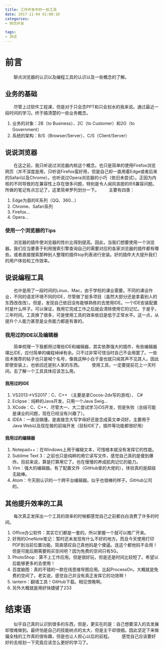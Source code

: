 ```yaml
---
title: 工作开发中的一些工具
date: 2017-11-04 01:08:10
categories:
- 网页开发

tags:
- 测试
---
```

# 前言
&emsp;&emsp;聊点浏览器的认识以及编程工具的认识以及一些概念的了解。

<!-- more -->
## 业务的基础
&emsp;&emsp;尽管上过软件工程课，但是对于只会念PPT和只会划水的我来说。通过最近一段时间的学习。终于搞清楚的一些业务概念。
1. 业务的对象：2B（to Business）、2C（to Customer）和2G（to Government）
2. 系统的架构：B/S（Browser/Server）、C/S（Client/Server）

## 说说浏览器
&emsp;&emsp;在这之前，我只听说过浏览器内核这个概念。也只是简单的使用Firefox浏览网页（并不深度是用，只听说Firefox蛮好用，但是自己却一直用着Edge或者后来的Safari以及Chrome）。也听说过Opera浏览器的小巧（依旧未尝试）。正因为内核的不同导致的在兼容性上存在很多问题，特别是令人闻风丧胆的IE6兼容问题。所做的笔记有点忘记了，这里简单罗列划分一下。
&emsp;&emsp;主要有四类：
1. Edge为首的IE系列（QQ、360...）
2. Chrome、Safari系列
3. Firefox...
4. Opera...

### 使用一个浏览器的Tips
&emsp;&emsp;浏览器的插件使浏览器的性价比得到提高。因此，当我们想要使用一个浏览器。我们应当要善于利用搜索引擎查询自己的需要对应的各家浏览器的插件都有哪些。或者直接搜索那种别人整理的插件top列表进行安装。好的插件大大提升我们的用户体验和工作效率。

## 说说编程工具
&emsp;&emsp;也许是用了一段时间的Linux、Mac，由于学校的课业需要。不同的课设作业，不同的语言环境不同的IDE，尽管做了挺多项目（虽然大部分还是拿着别人的东西改改改）。但是，发现自己依旧没有能够熟练的去使用IDE。一个IDE安装配置时是什么样子。可以保证，我用它完成工作之后就会清除使用它的记忆。于是乎，三年时间。工具换了很多，可是使用工具的效率依旧是低于正常水平。这一点，从提升个人能力甚至是业务能力都是有害的。
### 我用过的IDE以及编辑器
&emsp;&emsp;简单梳理一下我都用过哪些IDE和编辑器，其实依靠强大的插件，有些编辑器堪比IDE，应付简单的编程绰绰有余。只不过非常可惜当时自己不会用罢了。一些技术推荐的帖子也只是喊个名号，像我这种小白于是也就只闻其声不见其人。因此即使安装上，也依旧还是别人家的东西。
&emsp;&emsp;使用工具，一定要提前花上一天时间。去了解一个工具具体应该怎么用。
#### 我用过的IDE
1. VS2013->VS2017：C、C++ （主要是拿Cocos-2dx写的游戏）、 C#
2. Eclipse：纯粹的Java开发，只用一个Java Swig...
3. XCode：C、C++、尽管大一、大二尝试学习iOS开发，但是失败（总结可能是课业的问题，现在已经没有兴趣了）。
4. IDEA：一直没搞懂，是直接念大写字母好还是念成英文单词好。主要用于Java Web以及现在做的前端开发（目标IDE了，插件等功能都很好用）

#### 我用过的编辑器
1. Notepad++：在Windows上用于编辑文本，可惜根本就没有发挥它的性能。
2. Sublime Text 3：之前也只是纯粹的用它读写文件，感觉自己真的是傻到爆炸。目前来说，算是打算用它了。也在慢慢的养成肌肉记忆的能力。
3. Vim：强大的编辑器。有了配置文件（GitHub拿的大佬的），体验真的是超级无敌棒。
4. Atom：今天刚认识的一个跨平台编辑器。似乎也很棒的样子。GitHub公司的。

## 其他提升效率的工具
&emsp;&emsp;每次真正发挥出一个工具的效率的时候都感觉自己之前都白白浪费了许多的时间。
1. Office办公软件：其实它们都是一套的。所以掌握一个就可以推广开来。
2. 好用的OneNote笔记：暂时还未发现有什么不好的地方。而且今天使用打印PDF到当前位置功能。简直感叹自己真他妈是个傻逼。连这个都他妈不会用！但是可能后期需要购买空间吧？因为免费的空间只有5G。
3. PhotoShop：算不上工作应用。但是很好玩，但是还是时间比较短了。希望以后能够更多的去使用！
4. 百度脑图：真的不错的一款在线思维导图应用。比起ProcessOn，大概就是免费的空间了。老实说，感觉自己并没有真正发挥它的功效啊！
5. lantern：翻墙工具！GitHub下载。相见恨晚啊。
6. 另外大概就是用好快捷键了233

# 结束语
&emsp;&emsp;似乎自己真的认识到很多的东西，但是，更实在的是：自己想要深入的去发展却很难做到。最终怕是自己的技能树点的太大，但是主干却很细。因此坚定下来做偏全栈的工作真的很有趣，但是也让人担心以后的前程。
&emsp;&emsp;感觉自己应该要好好的去规划一下究竟应该怎么更好的学习了。